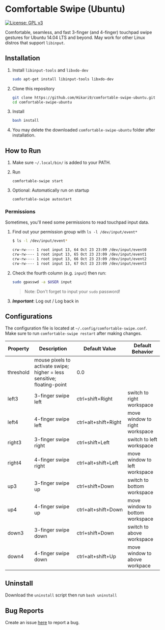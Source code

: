 # Comfortable Swipe (Ubuntu)
[![License: GPL v3](https://img.shields.io/badge/License-GPL%20v3-blue.svg)](https://www.gnu.org/licenses/gpl-3.0)  

Comfortable, seamless, and fast 3-finger (and 4-finger) touchpad swipe gestures for Ubuntu 14.04 LTS and beyond. May work for other Linux distros that support `libinput`.

## Installation

1. Install `libinput-tools` and `libxdo-dev`
    
    ```bash
    sudo apt-get install libinput-tools libxdo-dev
    ```

2. Clone this repository
    
    ```bash
    git clone https://github.com/Hikari9/comfortable-swipe-ubuntu.git
    cd comfortable-swipe-ubuntu
    ```

3. Install

    ```bash
    bash install
    ```

4. You may delete the downloaded `comfortable-swipe-ubuntu` folder after installation.

## How to Run

1. Make sure `~/.local/bin/` is added to your PATH.
2. Run
    
    ```
    comfortable-swipe start
    ```
    
3. Optional: Automatically run on startup

    ```
    comfortable-swipe autostart
    ```

### Permissions
Sometimes, you'll need some permissions to read touchpad input data.

1. Find out your permission group with `ls -l /dev/input/event*`
    ```bash
    $ ls -l /dev/input/event*

    crw-rw---- 1 root input 13, 64 Oct 23 23:09 /dev/input/event0
    crw-rw---- 1 root input 13, 65 Oct 23 23:09 /dev/input/event1
    crw-rw---- 1 root input 13, 66 Oct 23 23:09 /dev/input/event2
    crw-rw---- 1 root input 13, 67 Oct 23 23:09 /dev/input/event3
    ```

2. Check the fourth column (e.g. `input`) then run:
    ```bash
    sudo gpasswd -a $USER input
    ```
    > Note: Don't forget to input your `sudo` password!

3. ***Important***: Log out / Log back in 

## Configurations
The configuration file is located at `~/.config/comfortable-swipe.conf`.  
Make sure to run `comfortable-swipe restart` after making changes.

Property  | Description | Default Value | Default Behavior
--------- | ----------- | -------------- | -----
threshold | mouse pixels to activate swipe; higher = less sensitive; floating-point | 0.0
left3     | 3-finger swipe left | ctrl+shift+Right | switch to right workspace
left4     | 4-finger swipe left | ctrl+alt+shift+Right | move window to right workspace
right3    | 3-finger swipe right | ctrl+shift+Left | switch to left workspace
right4    | 4-finger swipe right | ctrl+alt+shift+Left | move window to left workspace
up3       | 3-finger swipe up | ctrl+shift+Down | switch to bottom workspace
up4       | 4-finger swipe up | ctrl+alt+shift+Down | move window to bottom workspace
down3     | 3-finger swipe down | ctrl+shift+Down | switch to above workspace
down4     | 4-finger swipe down | ctrl+alt+shift+Up | move window to above workpace

## Uninstall
Download the `uninstall` script then run `bash uninstall`  

## Bug Reports
Create an issue [here](https://github.com/Hikari9/comfortable-swipe-ubuntu/issues/new) to report a bug.
